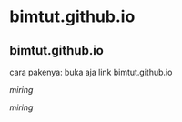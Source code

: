 # bimtut.github.io
## bimtut.github.io

cara pakenya: buka aja link bimtut.github.io

*miring*

*miring*